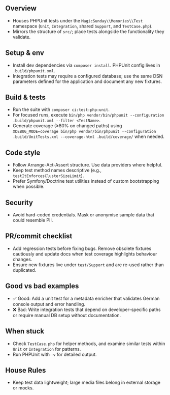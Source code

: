<!-- Managed by agent: keep sections & order; edit content, not structure. Last updated: 2025-10-13 -->
## Overview
- Houses PHPUnit tests under the `MagicSunday\\Memories\\Test` namespace (`Unit`, `Integration`, shared `Support`, and `TestCase.php`).
- Mirrors the structure of `src/`; place tests alongside the functionality they validate.

## Setup & env
- Install dev dependencies via `composer install`. PHPUnit config lives in `.build/phpunit.xml`.
- Integration tests may require a configured database; use the same DSN parameters defined for the application and document any new fixtures.

## Build & tests
- Run the suite with `composer ci:test:php:unit`.
- For focused runs, execute `bin/php vendor/bin/phpunit --configuration .build/phpunit.xml --filter <TestName>`.
- Generate coverage (≥80% on changed paths) using `XDEBUG_MODE=coverage bin/php vendor/bin/phpunit --configuration .build/UnitTests.xml --coverage-html .build/coverage/` when needed.

## Code style
- Follow Arrange-Act-Assert structure. Use data providers where helpful.
- Keep test method names descriptive (e.g., `testItEnforcesClusterSizeLimit`).
- Prefer Symfony/Doctrine test utilities instead of custom bootstrapping when possible.

## Security
- Avoid hard-coded credentials. Mask or anonymise sample data that could resemble PII.

## PR/commit checklist
- Add regression tests before fixing bugs. Remove obsolete fixtures cautiously and update docs when test coverage highlights behaviour changes.
- Ensure new fixtures live under `test/Support` and are re-used rather than duplicated.

## Good vs bad examples
- ✅ Good: Add a unit test for a metadata enricher that validates German console output and error handling.
- ❌ Bad: Write integration tests that depend on developer-specific paths or require manual DB setup without documentation.

## When stuck
- Check `TestCase.php` for helper methods, and examine similar tests within `Unit` or `Integration` for patterns.
- Run PHPUnit with `-v` for detailed output.

## House Rules
- Keep test data lightweight; large media files belong in external storage or mocks.
